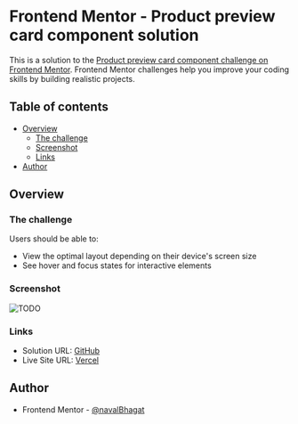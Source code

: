 # Frontend Mentor - Product preview card component solution

This is a solution to the [Product preview card component challenge on Frontend Mentor](https://www.frontendmentor.io/challenges/product-preview-card-component-GO7UmttRfa). Frontend Mentor challenges help you improve your coding skills by building realistic projects.

## Table of contents

- [Overview](#overview)
  - [The challenge](#the-challenge)
  - [Screenshot](#screenshot)
  - [Links](#links)
- [Author](#author)

## Overview

### The challenge

Users should be able to:

- View the optimal layout depending on their device's screen size
- See hover and focus states for interactive elements

### Screenshot

![TODO](./screenshot.jpg)

### Links

- Solution URL: [GitHub](https://github.com/navalBhagat/product-preview-card-component-fe-mentor)
- Live Site URL: [Vercel](https://product-preview-card-component-fe-mentor.vercel.app/)

## Author

- Frontend Mentor - [@navalBhagat](https://www.frontendmentor.io/profile/navalBhagat)
